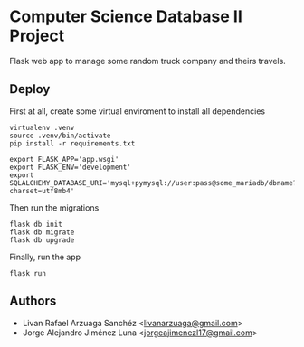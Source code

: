 # Computer Science Database II Project
Flask web app to manage some random truck company and theirs travels.

## Deploy
First at all, create some virtual enviroment to install all dependencies
```shell
virtualenv .venv
source .venv/bin/activate
pip install -r requirements.txt
```

```shell
export FLASK_APP='app.wsgi'
export FLASK_ENV='development'
export SQLALCHEMY_DATABASE_URI='mysql+pymysql://user:pass@some_mariadb/dbname?charset=utf8mb4'
```

Then run the migrations
```shell
flask db init
flask db migrate
flask db upgrade
```

Finally, run the app
```shell
flask run
```

## Authors
+ Livan Rafael Arzuaga Sanchéz <<livanarzuaga@gmail.com>>
+ Jorge Alejandro Jiménez Luna <<jorgeajimenezl17@gmail.com>>